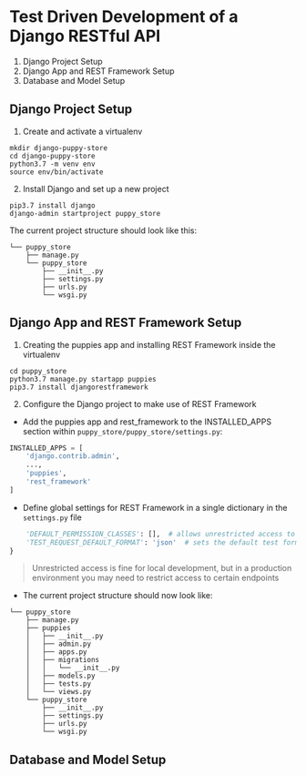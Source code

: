 # Test Driven Development of a Django RESTful API
1. Django Project Setup
2. Django App and REST Framework Setup
3. Database and Model Setup

## Django Project Setup
1. Create and activate a virtualenv
```shell
mkdir django-puppy-store
cd django-puppy-store
python3.7 -m venv env
source env/bin/activate
```

2. Install Django and set up a new project
```shell
pip3.7 install django
django-admin startproject puppy_store
```

The current project structure should look like this:

```shell
└── puppy_store
    ├── manage.py
    └── puppy_store
        ├── __init__.py
        ├── settings.py
        ├── urls.py
        └── wsgi.py
```

## Django App and REST Framework Setup
1. Creating the puppies app and installing REST Framework inside the virtualenv
```shell
cd puppy_store
python3.7 manage.py startapp puppies
pip3.7 install djangorestframework
```

2. Configure the Django project to make use of REST Framework
- Add the puppies app and rest_framework to the INSTALLED_APPS section within `puppy_store/puppy_store/settings.py`:

```python
INSTALLED_APPS = [
    'django.contrib.admin',
    ...,
    'puppies',
    'rest_framework'
]
```

- Define global settings for REST Framework in a single dictionary in the `settings.py` file
```python
    'DEFAULT_PERMISSION_CLASSES': [],  # allows unrestricted access to the API
    'TEST_REQUEST_DEFAULT_FORMAT': 'json'  # sets the default test format to JSON for all requests
}
```

> Unrestricted access is fine for local development, but in a production environment you may need to restrict access to certain endpoints

- The current project structure should now look like:
```shell
└── puppy_store
    ├── manage.py
    ├── puppies
    │   ├── __init__.py
    │   ├── admin.py
    │   ├── apps.py
    │   ├── migrations
    │   │   └── __init__.py
    │   ├── models.py
    │   ├── tests.py
    │   └── views.py
    └── puppy_store
        ├── __init__.py
        ├── settings.py
        ├── urls.py
        └── wsgi.py
```

## Database and Model Setup










